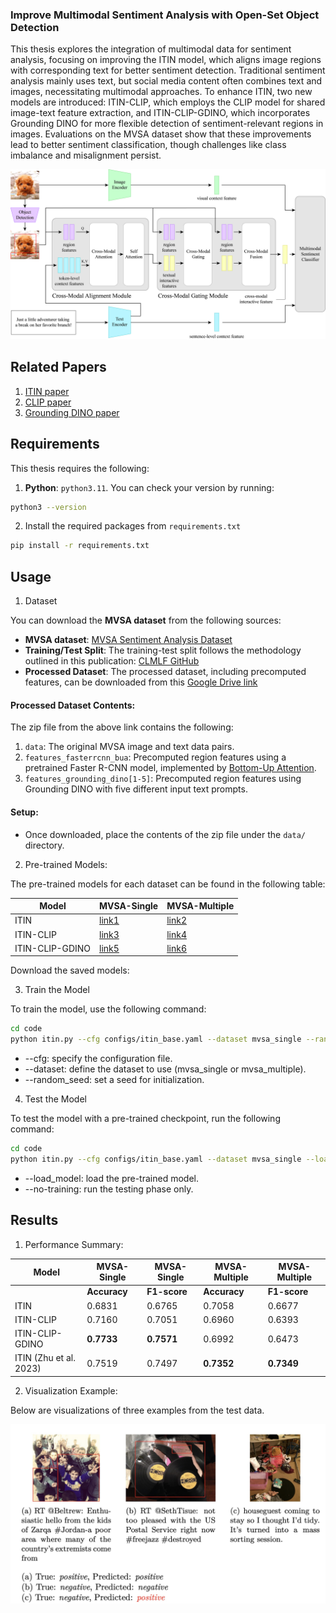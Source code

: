 ### Improve Multimodal Sentiment Analysis with Open-Set Object Detection

This thesis explores the integration of multimodal data for sentiment analysis, focusing on improving the ITIN model, which aligns image regions with corresponding text for better sentiment detection. Traditional sentiment analysis mainly uses text, but social media content often combines text and images, necessitating multimodal approaches. To enhance ITIN, two new models are introduced: ITIN-CLIP, which employs the CLIP model for shared image-text feature extraction, and ITIN-CLIP-GDINO, which incorporates Grounding DINO for more flexible detection of sentiment-relevant regions in images. Evaluations on the MVSA dataset show that these improvements lead to better sentiment classification, though challenges like class imbalance and misalignment persist.

![ITIN Framework](image/itin-framework.png)

## Related Papers

1. [ITIN paper](https://ieeexplore.ieee.org/abstract/document/9736584)
2. [CLIP paper](https://arxiv.org/abs/2103.00020)
3. [Grounding DINO paper](https://arxiv.org/abs/2303.05499)

## Requirements

This thesis requires the following:

1. **Python**: `python3.11`. You can check your version by running:
```bash
python3 --version
```
2. Install the required packages from `requirements.txt`
```bash
pip install -r requirements.txt
```

## Usage

1. Dataset

You can download the **MVSA dataset** from the following sources:

- **MVSA dataset**: [MVSA Sentiment Analysis Dataset](https://mcrlab.net/research/mvsa-sentiment-analysis-on-multi-view-social-data/)
- **Training/Test Split**: The training-test split follows the methodology outlined in this publication: [CLMLF GitHub](https://github.com/Link-Li/CLMLF)
- **Processed Dataset**: The processed dataset, including precomputed features, can be downloaded from this [Google Drive link](https://drive.google.com/drive/folders/1Z166RQc7tun694Gr7OPRn_ghDhtc51hN)

#### Processed Dataset Contents:
The zip file from the above link contains the following:

1. `data`: The original MVSA image and text data pairs.
2. `features_fasterrcnn_bua`: Precomputed region features using a pretrained Faster R-CNN model, implemented by [Bottom-Up Attention](https://github.com/MILVLG/bottom-up-attention.pytorch).
3. `features_grounding_dino[1-5]`: Precomputed region features using Grounding DINO with five different input text prompts.

#### Setup:
- Once downloaded, place the contents of the zip file under the `data/` directory.

2. Pre-trained Models: 

The pre-trained models for each dataset can be found in the following table:

| **Model**            | **MVSA-Single**         | **MVSA-Multiple**         |
|----------------------|-------------------------|---------------------------|
| ITIN                 | [link1](#link1)         | [link2](#link2)           |
| ITIN-CLIP            | [link3](#link3)         | [link4](#link4)           |
| ITIN-CLIP-GDINO      | [link5](#link5)         | [link6](#link6)           |

Download the saved models:
<!-- 20240901_1908_mvsa_single -->
<!-- 20240903_0048_mvsa_single -->
<!-- 20240910_2038_mvsa_single -->
<!-- 20240901_1917_mvsa_multiple -->
<!-- 20240903_0052_mvsa_multiple -->
<!-- 20240910_2255_mvsa_multiple -->

3. Train the Model

To train the model, use the following command:

```bash
cd code
python itin.py --cfg configs/itin_base.yaml --dataset mvsa_single --random_seed 1
```

- --cfg: specify the configuration file.
- --dataset: define the dataset to use (mvsa_single or mvsa_multiple).
- --random_seed: set a seed for initialization.

4. Test the Model

To test the model with a pre-trained checkpoint, run the following command:

```bash
cd code
python itin.py --cfg configs/itin_base.yaml --dataset mvsa_single --load_model path_to_model --no-training
```

- --load_model: load the pre-trained model.
- --no-training: run the testing phase only.

## Results

1. Performance Summary:

| **Model**             | **MVSA-Single** | **MVSA-Single** | **MVSA-Multiple** | **MVSA-Multiple** |
|-----------------------|-----------------|-----------------|-------------------|-------------------|
|                       | **Accuracy**    | **F1-score**    | **Accuracy**      | **F1-score**      |
| ITIN                  | 0.6831          | 0.6765          | 0.7058            | 0.6677            |
| ITIN-CLIP             | 0.7160          | 0.7051          | 0.6960            | 0.6393            |
| ITIN-CLIP-GDINO       | **0.7733**      | **0.7571**      | 0.6992            | 0.6473            |
| ITIN (Zhu et al. 2023)| 0.7519          | 0.7497          | **0.7352**        | **0.7349**        |

2. Visualization Example:

Below are visualizations of three examples from the test data.

<img src="image/example.png" alt="Visualization Example" width="600"/>